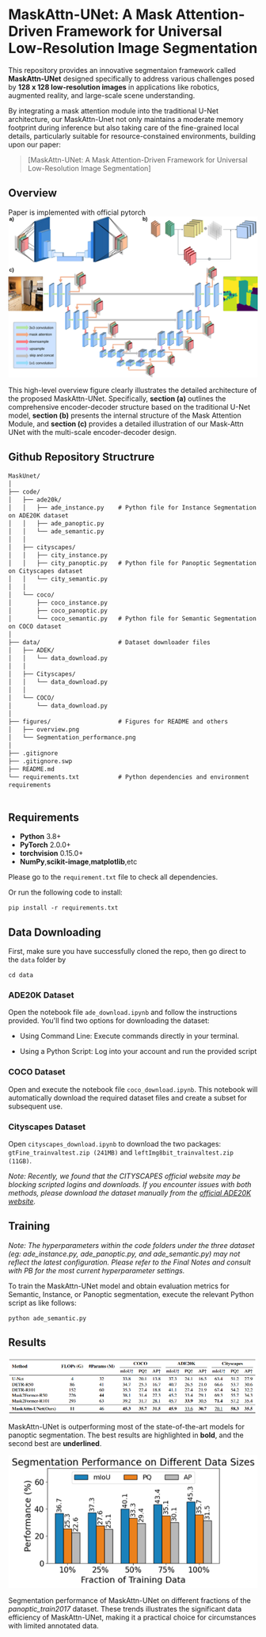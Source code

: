 # MaskAttn-UNet: A Mask Attention-Driven Framework for Universal Low-Resolution Image Segmentation
This repository provides an innovative segmentaion framework called **MaskAttn-UNet** designed specifically to address various challenges posed by **128 x 128 low-resolution images** in applications like robotics, augmented reality, and large-scale scene understanding.

By integrating a mask attention module into the traditional U-Net architecture, our MaskAttn-Unet not only maintains a moderate memory footprint during inference but also taking care of the fine-grained local details, particularly suitable for resource-constained environments, building upon our paper:
>[MaskAttn-UNet: A Mask Attention-Driven Framework for Universal Low-Resolution Image Segmentation]
>


## Overview
Paper is implemented with official pytorch
![Overview Image](figures/overview.png?raw=true "Overview of the proposed MaskAttn-UNet")

This high-level overview figure clearly illustrates the detailed architecture of the proposed MaskAttn-UNet. Specifically, **section (a)** outlines the comprehensive encoder-decoder structure based on the traditional U-Net model, **section (b)** presents the internal structure of the Mask Attention Module, and **section (c)** provides a detailed illustration of our Mask-Attn UNet with the multi-scale encoder-decoder design.

## Github Repository Structrure
```
MaskUnet/
│
├── code/
│   ├── ade20k/
│   │   ├── ade_instance.py    # Python file for Instance Segmentation on ADE20K dataset
│   │   ├── ade_panoptic.py    
│   │   └── ade_semantic.py
│   │
│   ├── cityscapes/
│   │   ├── city_instance.py
│   │   ├── city_panoptic.py   # Python file for Panoptic Segmentation on Cityscapes dataset 
│   │   └── city_semantic.py
│   │
│   └── coco/
│       ├── coco_instance.py  
│       ├── coco_panoptic.py
│       └── coco_semantic.py   # Python file for Semantic Segmentation on COCO dataset
│
├── data/                      # Dataset downloader files
│   ├── ADEK/
│   │   └── data_download.py 
│   │
│   ├── Cityscapes/
│   │   └── data_download.py
│   │
│   └── COCO/
│       └── data_download.py
│
├── figures/                   # Figures for README and others
│   ├── overview.png
│   └── Segmentation_performance.png
│
├── .gitignore                 
├── .gitignore.swp           
├── README.md               
└── requirements.txt           # Python dependencies and environment requirements


```
## Requirements
* **Python** 3.8+
* **PyTorch** 2.0.0+
* **torchvision** 0.15.0+
*  **NumPy**,**scikit-image**,**matplotlib**,etc
  
Please go to the `requirement.txt` file to check all dependencies.

Or run the following code to install:
```
pip install -r requirements.txt
```
## Data Downloading
First, make sure you have successfully cloned the repo, then go direct to the `data` folder by
```
cd data
```

### ADE20K Dataset
Open the notebook file `ade_download.ipynb` and follow the instructions provided. You'll find two options for downloading the dataset:

* Using Command Line: Execute commands directly in your terminal.

* Using a Python Script: Log into your account and run the provided script
  
### COCO Dataset
Open and execute the notebook file `coco_download.ipynb`. This notebook will automatically download the required dataset files and create a subset for subsequent use.

### Cityscapes Dataset
Open `cityscapes_download.ipynb` to download the two packages: `gtFine_trainvaltest.zip (241MB)` and `leftImg8bit_trainvaltest.zip (11GB)`.

*Note: Recently, we found that the CITYSCAPES official website may be blocking scripted logins and downloads. If you encounter issues with both methods, please download the dataset manually from the [official ADE20K website](https://www.cityscapes-dataset.com/downloads/).*


## Training
*Note: The hyperparameters within the code folders under the three dataset (eg: ade_instance.py, ade_panoptic.py, and ade_semantic.py) may not reflect the latest configuration. Please refer to the Final Notes and consult with PB for the most current hyperparameter settings.*

To train the MaskAttn-UNet model and obtain evaluation metrics for Semantic, Instance, or Panoptic segmentation, execute the relevant Python script as like follows:
```
python ade_semantic.py
```

## Results
![alt text](figures/comparison.png?raw=true "Comparison with SOTA Models")

MaskAttn-UNet is outperforming most of the state-of-the-art models for panoptic segmentation. The best results are highlighted in **bold**, and the second best are **underlined**.

![alt text](figures/Segmentation_performance.png?raw=true "Error rate of different methods")

Segmentation performance of MaskAttn-UNet on different fractions of the *panoptic_train2017* dataset. These trends illustrates the significant data efficiency of MaskAttn-UNet, making it a practical choice for circumstances with limited annotated data. 

